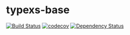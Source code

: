 # typexs-base

[![Build Status](https://travis-ci.org/typexs/typexs-base.svg?branch=master)](https://travis-ci.org/typexs/typexs-base)
[![codecov](https://codecov.io/gh/typexs/typexs-base/branch/master/graph/badge.svg)](https://codecov.io/gh/typexs/typexs-base)
[![Dependency Status](https://david-dm.org/typexs/typexs-base.svg)](https://david-dm.org/typexs/typexs-base)

